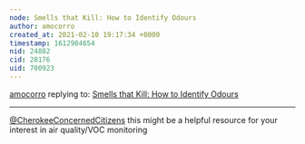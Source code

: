 ```yaml
---
node: Smells that Kill: How to Identify Odours
author: amocorro
created_at: 2021-02-10 19:17:34 +0000
timestamp: 1612984654
nid: 24882
cid: 28176
uid: 700923
---
```




[amocorro](../profile/amocorro) replying to: [Smells that Kill: How to Identify Odours](../notes/kgradow1/10-31-2020/smells-that-kill-how-to-identify-odours)

----
[@CherokeeConcernedCitizens](/profile/CherokeeConcernedCitizens) this might be a helpful resource for your interest in air quality/VOC monitoring 